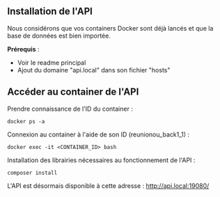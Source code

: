 ## Installation de l'API

Nous considérons que vos containers Docker sont déjà lancés et que la base de données est bien importée.

**Prérequis** :

- Voir le readme principal
- Ajout du domaine "api.local" dans son fichier "hosts"

## Accéder au container de l'API

Prendre connaissance de l'ID du container :

    docker ps -a


Connexion au container à l'aide de son ID (reunionou_back1_1) :

    docker exec -it <CONTAINER_ID> bash

Installation des librairies nécessaires au fonctionnement de l'API :

    composer install

L'API est désormais disponible à cette adresse : http://api.local:19080/